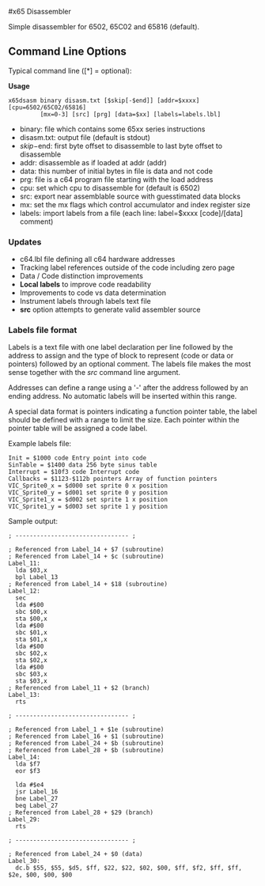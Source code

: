 #x65 Disassembler

Simple disassembler for 6502, 65C02 and 65816 (default).

## Command Line Options

Typical command line ([*] = optional):

**Usage**

```
x65dsasm binary disasm.txt [$skip[-$end]] [addr=$xxxx] [cpu=6502/65C02/65816]
         [mx=0-3] [src] [prg] [data=$xx] [labels=labels.lbl]
```

* binary: file which contains some 65xx series instructions
* disasm.txt: output file (default is stdout)
* $skip-$end: first byte offset to disassemble to last byte offset to disassemble
* addr: disassemble as if loaded at addr (addr)
* data: this number of initial bytes in file is data and not code
* prg: file is a c64 program file starting with the load address
* cpu: set which cpu to disassemble for (default is 6502)
* src: export near assemblable source with guesstimated data blocks
* mx: set the mx flags which control accumulator and index register size
* labels: import labels from a file (each line: label=$xxxx [code]/[data] comment)

### Updates

* c64.lbl file defining all c64 hardware addresses
* Tracking label references outside of the code including zero page
* Data / Code distinction improvements
* **Local labels** to improve code readability
* Improvements to code vs data determination
* Instrument labels through labels text file
* **src** option attempts to generate valid assembler source

### Labels file format

Labels is a text file with one label declaration per line followed by the address to assign and the
type of block to represent (code or data or pointers) followed by an optional comment. The labels
file makes the most sense together with the *src* command line argument.

Addresses can define a range using a '-' after the address followed by an ending address.
No automatic labels will be inserted within this range.

A special data format is pointers indicating a function pointer table, the label should be
defined with a range to limit the size. Each pointer within the pointer table will be
assigned a code label.

Example labels file:

```
Init = $1000 code Entry point into code
SinTable = $1400 data 256 byte sinus table
Interrupt = $10f3 code Interrupt code
Callbacks = $1123-$112b pointers Array of function pointers
VIC_Sprite0_x = $d000 set sprite 0 x position
VIC_Sprite0_y = $d001 set sprite 0 y position
VIC_Sprite1_x = $d002 set sprite 1 x position
VIC_Sprite1_y = $d003 set sprite 1 y position
```

Sample output:

```
; -------------------------------- ;

; Referenced from Label_14 + $7 (subroutine)
; Referenced from Label_14 + $c (subroutine)
Label_11:
  lda $03,x
  bpl Label_13
; Referenced from Label_14 + $18 (subroutine)
Label_12:
  sec 
  lda #$00
  sbc $00,x
  sta $00,x
  lda #$00
  sbc $01,x
  sta $01,x
  lda #$00
  sbc $02,x
  sta $02,x
  lda #$00
  sbc $03,x
  sta $03,x
; Referenced from Label_11 + $2 (branch)
Label_13:
  rts 

; -------------------------------- ;

; Referenced from Label_1 + $1e (subroutine)
; Referenced from Label_16 + $1 (subroutine)
; Referenced from Label_24 + $b (subroutine)
; Referenced from Label_28 + $b (subroutine)
Label_14:
  lda $f7
  eor $f3
```


```
  lda #$e4
  jsr Label_16
  bne Label_27
  beq Label_27
; Referenced from Label_28 + $29 (branch)
Label_29:
  rts 

; -------------------------------- ;

; Referenced from Label_24 + $0 (data)
Label_30:
  dc.b $55, $55, $d5, $ff, $22, $22, $02, $00, $ff, $f2, $ff, $ff, $2e, $00, $00, $00
```